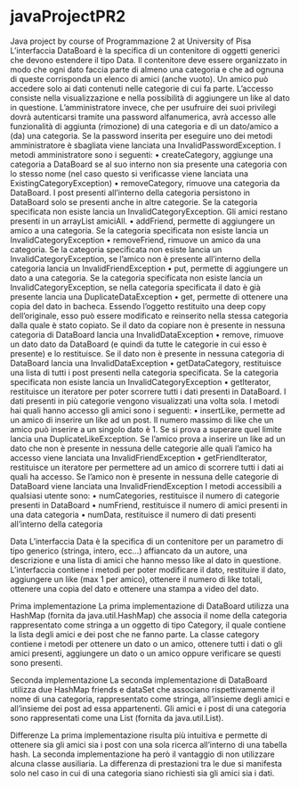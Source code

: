# javaProjectPR2
Java project by course of Programmazione 2 at University of Pisa
L’interfaccia DataBoard è la specifica di un contenitore di oggetti generici che devono estendere il tipo Data. Il contenitore deve essere organizzato in modo che ogni dato faccia parte di almeno una categoria e che ad ognuna di queste corrisponda un elenco di amici (anche vuoto). Un amico può accedere solo ai dati contenuti nelle categorie di cui fa parte. L’accesso consiste nella visualizzazione e nella possibilità di aggiungere un like al dato in questione. L’amministratore invece, che per usufruire dei suoi privilegi dovrà autenticarsi tramite una password alfanumerica, avrà accesso alle funzionalità di aggiunta (rimozione) di una categoria e di un dato/amico a (da) una categoria. Se la password inserita per eseguire uno dei metodi amministratore è sbagliata viene lanciata una InvalidPasswordException. I metodi amministratore sono i seguenti:
•	createCategory, aggiunge una categoria a DataBoard se al suo interno non sia presente una categoria con lo stesso nome (nel caso questo si verificasse viene lanciata una ExistingCategoryException)
•	removeCategory, rimuove una categoria da DataBoard. I post presenti all’interno della categoria persistono in DataBoard solo se presenti anche in altre categorie. Se la categoria specificata non esiste lancia un InvalidCategoryException. Gli amici restano presenti in un arrayList amiciAll.
•	addFriend, permette di aggiungere un amico a una categoria. Se la categoria specificata non esiste lancia un InvalidCategoryException
•	removeFriend, rimuove un amico da una categoria. Se la categoria specificata non esiste lancia un InvalidCategoryException, se l’amico non è presente all’interno della categoria lancia un InvalidFriendException
•	put, permette di aggiungere un dato a una categoria. Se la categoria specificata non esiste lancia un InvalidCategoryException, se nella categoria specificata il dato è già presente lancia una DuplicateDataException
•	get, permette di ottenere una copia del dato in bacheca. Essendo l’oggetto restituito una deep copy dell’originale, esso può essere modificato e reinserito nella stessa categoria dalla quale è stato copiato. Se il dato da copiare non è presente in nessuna categoria di DataBoard lancia una InvalidDataException
•	remove, rimuove un dato dato da DataBoard (e quindi da tutte le categorie in cui esso è presente) e lo restituisce. Se il dato non è presente in nessuna categoria di DataBoard lancia una InvalidDataException
•	getDataCategory, restituisce una lista di tutti i post presenti nella categoria specificata. Se la categoria specificata non esiste lancia un InvalidCategoryException
•	getIterator, restituisce un iteratore per poter scorrere tutti i dati presenti in DataBoard. I dati presenti in più categorie vengono visualizzati una volta sola. 
I metodi hai quali hanno accesso gli amici sono i seguenti:
•	insertLike, permette ad un amico di inserire un like ad un post. Il numero massimo di like che un amico può inserire a un singolo dato è 1. Se si prova a superare quel limite lancia una DuplicateLikeException. Se l’amico prova a inserire un like ad un dato che non è presente in nessuna delle categorie alle quali l’amico ha accesso viene lanciata una InvalidFriendException
•	getFriendIterator, restituisce un iteratore per permettere ad un amico di scorrere tutti i dati ai quali ha accesso. Se l’amico non è presente in nessuna delle categorie di DataBoard viene lanciata una InvalidFriendException
I metodi accessibili a qualsiasi utente sono:
•	numCategories, restituisce il numero di categorie presenti in DataBoard
•	numFriend, restituisce il numero di amici presenti in una data categoria
•	numData, restituisce il numero di dati presenti all’interno della categoria

Data
L’interfaccia Data è la specifica di un contenitore per un parametro di tipo generico (stringa, intero, ecc…) affiancato da un autore, una descrizione e una lista di amici che hanno messo like al dato in questione. L’interfaccia contiene i metodi per poter modificare il dato, restituire il dato, aggiungere un like (max 1 per amico), ottenere il numero di like totali, ottenere una copia del dato e ottenere una stampa a video del dato.

Prima implementazione
La prima implementazione di DataBoard utilizza una HashMap (fornita da java.util.HashMap) che associa il nome della categoria rappresentato come stringa a un oggetto di tipo Category, il quale contiene la lista degli amici e dei post che ne fanno parte. La classe category contiene i metodi per ottenere un dato o un amico, ottenere tutti i dati o gli amici presenti, aggiungere un dato o un amico oppure verificare se questi sono presenti.

Seconda implementazione
La seconda implementazione di DataBoard utilizza due HashMap friends e dataSet che associano rispettivamente il nome di una categoria, rappresentato come stringa, all’insieme degli amici e all’insieme dei post ad essa appartenenti. Gli amici e i post di una categoria sono rappresentati come una List (fornita da java.util.List). 

Differenze
La prima implementazione risulta più intuitiva e permette di ottenere sia gli amici sia i post con una sola ricerca all’interno di una tabella hash. La seconda implementazione ha però il vantaggio di non utilizzare alcuna classe ausiliaria. La differenza di prestazioni tra le due si manifesta solo nel caso in cui di una categoria siano richiesti sia gli amici sia i dati.
